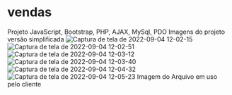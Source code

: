 # vendas
Projeto JavaScript, Bootstrap, PHP, AJAX, MySql, PDO
Imagens do projeto versão simplificada
![Captura de tela de 2022-09-04 12-02-15](https://user-images.githubusercontent.com/53438357/188322869-77e00516-0aa4-4d69-aba7-4fd00e677166.png)
![Captura de tela de 2022-09-04 12-02-51](https://user-images.githubusercontent.com/53438357/188322880-c5313cb5-d04d-44c6-bb0f-7b90ce1d91ca.png)
![Captura de tela de 2022-09-04 12-03-12](https://user-images.githubusercontent.com/53438357/188322882-608c64af-c012-4af5-982e-c80ee0656218.png)
![Captura de tela de 2022-09-04 12-03-40](https://user-images.githubusercontent.com/53438357/188322883-12c3dcfd-5180-4cf4-b98e-9215ef89111c.png)
![Captura de tela de 2022-09-04 12-04-32](https://user-images.githubusercontent.com/53438357/188322884-8f05f4cd-8df6-44a9-b15d-be484de3d266.png)
![Captura de tela de 2022-09-04 12-05-23](https://user-images.githubusercontent.com/53438357/188322887-4ef37dc7-d8c1-46ca-9063-fda25a81e537.png)
Imagem do Arquivo em uso pelo cliente
